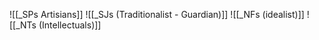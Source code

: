 ![[_SPs Artisians]]
![[_SJs (Traditionalist - Guardian)]]
![[_NFs (idealist)]]
![[_NTs (Intellectuals)]]
